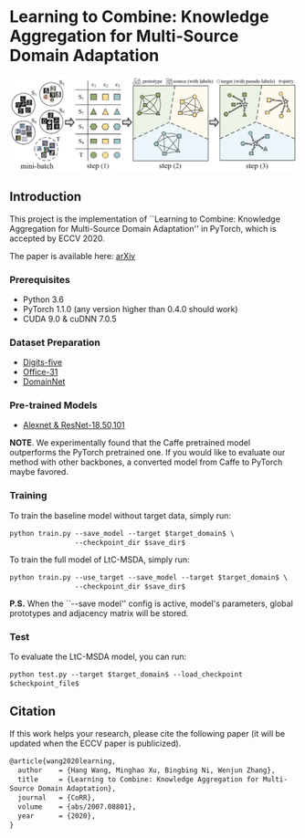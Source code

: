 # Learning to Combine: Knowledge Aggregation for Multi-Source Domain Adaptation

<p align="center">
  <img src="docs/model.png" /> 
</p>

## Introduction
This project is the implementation of ``Learning to Combine: Knowledge Aggregation for Multi-Source Domain Adaptation'' in PyTorch, which is accepted by ECCV 2020.

The paper is available here: [arXiv](https://arxiv.org/pdf/2007.08801.pdf)

### Prerequisites

* Python 3.6
* PyTorch 1.1.0 (any version higher than 0.4.0 should work) 
* CUDA 9.0 & cuDNN 7.0.5

### Dataset Preparation

* [Digits-five](https://drive.google.com/open?id=1A4RJOFj4BJkmliiEL7g9WzNIDUHLxfmm)
* [Office-31](http://people.eecs.berkeley.edu/~jhoffman/domainadapt/)
* [DomainNet](http://ai.bu.edu/M3SDA/)

### Pre-trained Models

* [Alexnet & ResNet-18,50,101](https://jbox.sjtu.edu.cn/l/dn1iAJ)

**NOTE**. We experimentally found that the Caffe pretrained model outperforms the PyTorch pretrained one. 
If you would like to evaluate our method with other backbones, a converted model from Caffe to PyTorch maybe favored.

### Training

To train the baseline model without target data, simply run:
```
python train.py --save_model --target $target_domain$ \
                --checkpoint_dir $save_dir$
```

To train the full model of LtC-MSDA, simply run:
```
python train.py --use_target --save_model --target $target_domain$ \
                --checkpoint_dir $save_dir$
```

**P.S.** When the ``--save model'' config is active, model's parameters, global prototypes and adjacency matrix will be stored.

### Test

To evaluate the LtC-MSDA model, you can run:
```
python test.py --target $target_domain$ --load_checkpoint $checkpoint_file$
```

## Citation

If this work helps your research, please cite the following paper (it will be updated when the ECCV paper is publicized).
```
@article{wang2020learning,
  author    = {Hang Wang, Minghao Xu, Bingbing Ni, Wenjun Zhang},
  title     = {Learning to Combine: Knowledge Aggregation for Multi-Source Domain Adaptation},
  journal   = {CoRR},
  volume    = {abs/2007.08801},
  year      = {2020},
}
```